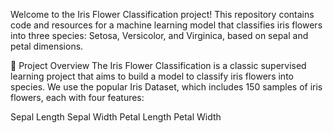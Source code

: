 Welcome to the Iris Flower Classification project! This repository contains code and resources for a machine learning model that classifies iris flowers into three species: Setosa, Versicolor, and Virginica, based on sepal and petal dimensions.

📌 Project Overview
The Iris Flower Classification is a classic supervised learning project that aims to build a model to classify iris flowers into species. We use the popular Iris Dataset, which includes 150 samples of iris flowers, each with four features:

Sepal Length
Sepal Width
Petal Length
Petal Width
